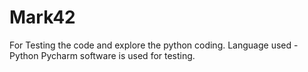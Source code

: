 # Mark42
For Testing the code and explore the python coding.
Language used - Python  Pycharm software is used for testing. 
